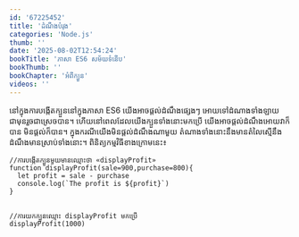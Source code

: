 ```yaml
---
id: '67225452'
title: 'ដំណឹងបំរុង'
categories: 'Node.js'
thumb: ''
date: '2025-08-02T12:54:24'
bookTitle: 'ភាសា​ ES6 សម័យ​ទំនើប'
bookThumb: ''
bookChapter: 'អំពីក្បួន'
videos: ''
---
```

<p>នៅ​ក្នុង​ការបង្កើត​ក្បួន​នៅ​ក្នុង​ភាសា ES6 យើង​អាច​ផ្តល់​ដំណឹង​​ផ្សេង​ៗ​ អោយ​ទៅ​ដំណាង​ទាំងឡាយ​ជាមុន​រួច​ជា​ស្រេច​បាន​។ ហើយ​នៅ​ពេល​​ដែល​យើង​ក្បួន​ទាំងនោះ​មក​ប្រើ យើង​អាច​ផ្តល់​ដំណឹង​អោយ​វាក៏​បាន​ មិន​ផ្តល់ក៏​បាន។ ក្នុង​ករណី​យើង​​មិន​ផ្តល់ដំណឹង​ណា​មួយ​ តំណាង​ទាំងនោះ​នឹង​មាន​តំលៃ​ស្មើ​នឹង​ដំណឹង​មាន​ស្រាប់​ទាំងនោះ​។ ពិនិត្យ​កម្មវិធី​ខាង​ក្រោម​នេះ៖</p><pre><code class="language-javascript">//ការបង្កើត​ក្បួន​មួយ​មាន​ឈ្មោះ​ថា «displayProfit»
function displayProfit(sale=900,purchase=800){
  let profit = sale - purchase
  console.log(`The profit is ${profit}`)
}
 
//ការយក​ក្បួន​ឈ្មោះ displayProfit មកប្រើ
displayProfit(1000)</code></pre>